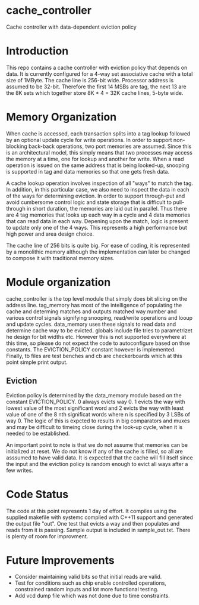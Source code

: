 # cache_controller
Cache controller with data-dependent eviction policy

# Introduction

This repo contains a cache controller with eviction policy that depends on data. It is currently configured for a 4-way set associative cache with a total size of 1MByte. The cache line is 256-bit wide. Processor address is assumed to be 32-bit. Therefore the first 14 MSBs are tag, the next 13 are the 8K sets which together store 8K * 4 = 32K cache lines, 5-byte wide.

# Memory Organization

When cache is accessed, each transaction splits into a tag lookup followed by an optional update cycle for write operations. In order to support non-blocking back-back operations, two port memories are assumed. Since this is an architectural model, this simply means that two processes may access the memory at a time, one for lookup and another for write. When a read operation is issued on the same address that is being looked-up, snooping is supported in tag and data memories so that one gets fresh data.

A cache lookup operation involves inspection of all "ways" to match the tag. In addition, in this particular case, we also need to inspect the data in each of the ways for determining eviction.  In order to support through-put and avoid cumbersome control logic and state storage that is difficult to pull-through in short duration, the memories are laid out in parallel. Thus there are 4 tag memories that looks up each way in a cycle and 4 data memories that can read data in each way. Depening upon the match, logic is present to update only one of the 4 ways. This represents a high performance but high power and area design choice. 

The cache line of 256 bits is quite big. For ease of coding, it is represented by a monolithic memory although the implementation can later be changed to compose it with traditional memory sizes.

# Module organization
cache_controller is the top level module that simply does bit slicing on the address line. tag_memory has most of the intelligence of populating the cache and determing matches and outputs matched way number and various control signals signifying snooping, read/write operations and looup and update cycles. data_memory uses these signals to read data and determine cache way to be evicted. globals include file tries to parametrizet he design for bit widths etc. However this is not supported everywhere at this time, so please do not expect the code to autoconfigure based on thse constants. The EVICTION_POLICY constant however is implemented. Finally, tb files are test benches and cb are checkerboards which at this point simple print output.

## Eviction
Eviction policy is determined by the data_memory module based on the constant EVICTION_POLICY. 0 always evicts way 0. 1 evicts the way with lowest value of the most significant word and 2 evicts the way with least value of one of the 8 nth significat words where n is specified by 3 LSBs of way 0. The logic of this is expcted to results in big comparators and muxes and may be difficult to timeing close during the look-up cycle, when it is needed to be established.

An important point to note is that we do not assume that memories can be initialized at reset. We do not know if any of the cache is filled, so all are asssumed to have valid data. It is expected that the cache will fill itself since the input and the eviction policy is random enough to evict all ways after a few writes.

# Code Status
The code at this point represents 1 day of effort. It compiles using the supplied makefile with systemc complied with C++11 support and generated the output file "out". One test that evicts a way and then populates and reads from it is passing.   Sample output is included in sample_out.txt. There is plenty of room for improvment.

# Future Improvements

- Consider maintaining valid bits so that initial reads are valid.
- Test for conditions such as chip enable controlled operations, constrained random inputs and lot more functional testing.
- Add vcd dump file which was not done due to time constraints.


